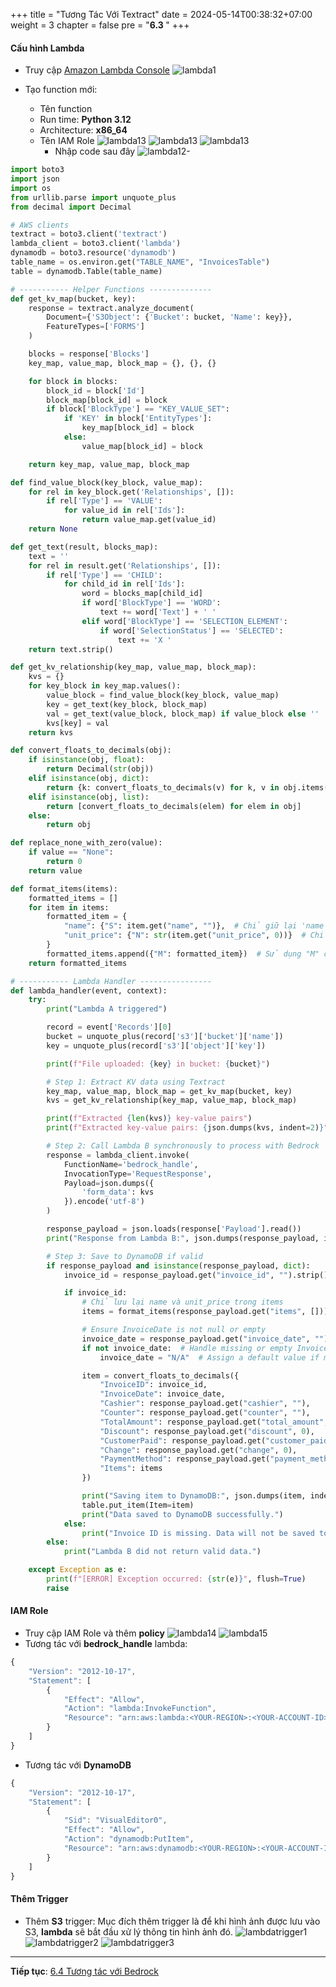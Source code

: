+++
title = "Tương Tác Với Textract"
date = 2024-05-14T00:38:32+07:00
weight = 3
chapter = false
pre = "<b>6.3 </b>"
+++

#### Cấu hình Lambda

- Truy cập [Amazon Lambda Console](https://ap-southeast-1.console.aws.amazon.com/lambda/home?region=ap-southeast-1#/functions)
  ![lambda1](/images/6/lambda1.png?width=90pc)

- Tạo function mới:
  - Tên function
  - Run time: **Python 3.12**
  - Architecture: **x86_64**
  - Tên IAM Role
    ![lambda13](/images/6/lambda13-.png?width=90pc)
    ![lambda13](/images/6/lambda13--.png?width=90pc)
    ![lambda13](/images/6/lambda13.png?width=90pc)
    - Nhập code sau đây
    ![lambda12-](/images/6/lambda12-.png?width=90pc)

```python
import boto3
import json
import os
from urllib.parse import unquote_plus
from decimal import Decimal

# AWS clients
textract = boto3.client('textract')
lambda_client = boto3.client('lambda')
dynamodb = boto3.resource('dynamodb')
table_name = os.environ.get("TABLE_NAME", "InvoicesTable")
table = dynamodb.Table(table_name)

# ----------- Helper Functions --------------
def get_kv_map(bucket, key):
    response = textract.analyze_document(
        Document={'S3Object': {'Bucket': bucket, 'Name': key}},
        FeatureTypes=['FORMS']
    )

    blocks = response['Blocks']
    key_map, value_map, block_map = {}, {}, {}

    for block in blocks:
        block_id = block['Id']
        block_map[block_id] = block
        if block['BlockType'] == "KEY_VALUE_SET":
            if 'KEY' in block['EntityTypes']:
                key_map[block_id] = block
            else:
                value_map[block_id] = block

    return key_map, value_map, block_map

def find_value_block(key_block, value_map):
    for rel in key_block.get('Relationships', []):
        if rel['Type'] == 'VALUE':
            for value_id in rel['Ids']:
                return value_map.get(value_id)
    return None

def get_text(result, blocks_map):
    text = ''
    for rel in result.get('Relationships', []):
        if rel['Type'] == 'CHILD':
            for child_id in rel['Ids']:
                word = blocks_map[child_id]
                if word['BlockType'] == 'WORD':
                    text += word['Text'] + ' '
                elif word['BlockType'] == 'SELECTION_ELEMENT':
                    if word['SelectionStatus'] == 'SELECTED':
                        text += 'X '
    return text.strip()

def get_kv_relationship(key_map, value_map, block_map):
    kvs = {}
    for key_block in key_map.values():
        value_block = find_value_block(key_block, value_map)
        key = get_text(key_block, block_map)
        val = get_text(value_block, block_map) if value_block else ''
        kvs[key] = val
    return kvs

def convert_floats_to_decimals(obj):
    if isinstance(obj, float):
        return Decimal(str(obj))
    elif isinstance(obj, dict):
        return {k: convert_floats_to_decimals(v) for k, v in obj.items()}
    elif isinstance(obj, list):
        return [convert_floats_to_decimals(elem) for elem in obj]
    else:
        return obj

def replace_none_with_zero(value):
    if value == "None":
        return 0
    return value

def format_items(items):
    formatted_items = []
    for item in items:
        formatted_item = {
            "name": {"S": item.get("name", "")},  # Chỉ giữ lại 'name'
            "unit_price": {"N": str(item.get("unit_price", 0))}  # Chỉ giữ lại 'unit_price'
        }
        formatted_items.append({"M": formatted_item})  # Sử dụng "M" cho mỗi item
    return formatted_items

# ----------- Lambda Handler ----------------
def lambda_handler(event, context):
    try:
        print("Lambda A triggered")

        record = event['Records'][0]
        bucket = unquote_plus(record['s3']['bucket']['name'])
        key = unquote_plus(record['s3']['object']['key'])

        print(f"File uploaded: {key} in bucket: {bucket}")

        # Step 1: Extract KV data using Textract
        key_map, value_map, block_map = get_kv_map(bucket, key)
        kvs = get_kv_relationship(key_map, value_map, block_map)

        print(f"Extracted {len(kvs)} key-value pairs")
        print(f"Extracted key-value pairs: {json.dumps(kvs, indent=2)}")

        # Step 2: Call Lambda B synchronously to process with Bedrock
        response = lambda_client.invoke(
            FunctionName='bedrock_handle',
            InvocationType='RequestResponse',
            Payload=json.dumps({
                'form_data': kvs
            }).encode('utf-8')
        )

        response_payload = json.loads(response['Payload'].read())
        print("Response from Lambda B:", json.dumps(response_payload, indent=2))

        # Step 3: Save to DynamoDB if valid
        if response_payload and isinstance(response_payload, dict):
            invoice_id = response_payload.get("invoice_id", "").strip()

            if invoice_id:
                # Chỉ lưu lại name và unit_price trong items
                items = format_items(response_payload.get("items", []))

                # Ensure InvoiceDate is not null or empty
                invoice_date = response_payload.get("invoice_date", "")
                if not invoice_date:  # Handle missing or empty InvoiceDate
                    invoice_date = "N/A"  # Assign a default value if missing

                item = convert_floats_to_decimals({
                    "InvoiceID": invoice_id,
                    "InvoiceDate": invoice_date,
                    "Cashier": response_payload.get("cashier", ""),
                    "Counter": response_payload.get("counter", ""),
                    "TotalAmount": response_payload.get("total_amount", 0),
                    "Discount": response_payload.get("discount", 0),
                    "CustomerPaid": response_payload.get("customer_paid", 0),
                    "Change": response_payload.get("change", 0),
                    "PaymentMethod": response_payload.get("payment_method", "Tiền mặt"),
                    "Items": items
                })

                print("Saving item to DynamoDB:", json.dumps(item, indent=2, default=str))
                table.put_item(Item=item)
                print("Data saved to DynamoDB successfully.")
            else:
                print("Invoice ID is missing. Data will not be saved to DynamoDB.")
        else:
            print("Lambda B did not return valid data.")

    except Exception as e:
        print(f"[ERROR] Exception occurred: {str(e)}", flush=True)
        raise
```

#### IAM Role
- Truy cập IAM Role và thêm **policy**
    ![lambda14](/images/6/lambda14.png?width=90pc)
    ![lambda15](/images/6/lambda15.png?width=90pc)
- Tương tác với **bedrock_handle** lambda:
```js
{
    "Version": "2012-10-17",
    "Statement": [
        {
            "Effect": "Allow",
            "Action": "lambda:InvokeFunction",
            "Resource": "arn:aws:lambda:<YOUR-REGION>:<YOUR-ACCOUNT-ID>:function:bedrock_handle"
        }
    ]
}
```

- Tương tác với **DynamoDB**
```js
{
    "Version": "2012-10-17",
    "Statement": [
        {
            "Sid": "VisualEditor0",
            "Effect": "Allow",
            "Action": "dynamodb:PutItem",
            "Resource": "arn:aws:dynamodb:<YOUR-REGION>:<YOUR-ACCOUNT-ID>:table/<YOUR-TABLE-NAME>"
        }
    ]
}
```

#### Thêm Trigger
- Thêm **S3** trigger: Mục đích thêm trigger là để khi hình ảnh được lưu vào S3, **lambda** sẽ bắt đầu xử lý thông tin hình ảnh đó.
   ![lambdatrigger1](/images/6/lambdatrigger1.png?width=90pc)
   ![lambdatrigger2](/images/6/lambdatrigger2.png?width=90pc)
   ![lambdatrigger3](/images/6/lambdatrigger3.png?width=90pc)

---

**Tiếp tục**:
[6.4 Tương tác với Bedrock](../6.4-withBedrock/)